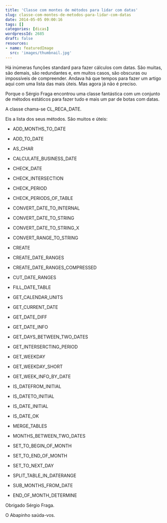 ```yaml
---
title: 'Classe com montes de métodos para lidar com datas'
slug: classe-com-montes-de-metodos-para-lidar-com-datas
date: 2014-05-05 09:00:16
tags: []
categories: [dicas]
wordpressId: 2685
draft: false
resources:
- name: featuredImage
  src: 'images/thumbnail.jpg'
---
```

Há inúmeras funções standard para fazer cálculos com datas. São muitas, são demais, são redundantes e, em muitos casos, são obscuras ou impossíveis de compreender. Andava há que tempos para fazer um artigo aqui com uma lista das mais úteis. Mas agora já não é preciso.

<!--more-->

Porque o Sérgio Fraga encontrou uma classe fantástica com um conjunto de métodos estáticos para fazer tudo e mais um par de botas com datas.

A classe chama-se CL_RECA_DATE.

Eis a lista dos seus métodos. São muitos e úteis:

  * ADD_MONTHS_TO_DATE

  * ADD_TO_DATE

  * AS_CHAR

  * CALCULATE_BUSINESS_DATE

  * CHECK_DATE

  * CHECK_INTERSECTION

  * CHECK_PERIOD

  * CHECK_PERIODS_OF_TABLE

  * CONVERT_DATE_TO_INTERNAL

  * CONVERT_DATE_TO_STRING

  * CONVERT_DATE_TO_STRING_X

  * CONVERT_RANGE_TO_STRING

  * CREATE

  * CREATE_DATE_RANGES

  * CREATE_DATE_RANGES_COMPRESSED

  * CUT_DATE_RANGES

  * FILL_DATE_TABLE

  * GET_CALENDAR_UNITS

  * GET_CURRENT_DATE

  * GET_DATE_DIFF

  * GET_DATE_INFO

  * GET_DAYS_BETWEEN_TWO_DATES

  * GET_INTERSERCTING_PERIOD

  * GET_WEEKDAY

  * GET_WEEKDAY_SHORT

  * GET_WEEK_INFO_BY_DATE

  * IS_DATEFROM_INITIAL

  * IS_DATETO_INITIAL

  * IS_DATE_INITIAL

  * IS_DATE_OK

  * MERGE_TABLES

  * MONTHS_BETWEEN_TWO_DATES

  * SET_TO_BEGIN_OF_MONTH

  * SET_TO_END_OF_MONTH

  * SET_TO_NEXT_DAY

  * SPLIT_TABLE_IN_DATERANGE

  * SUB_MONTHS_FROM_DATE

  * END_OF_MONTH_DETERMINE

Obrigado Sérgio Fraga.

O Abapinho saúda-vos.
